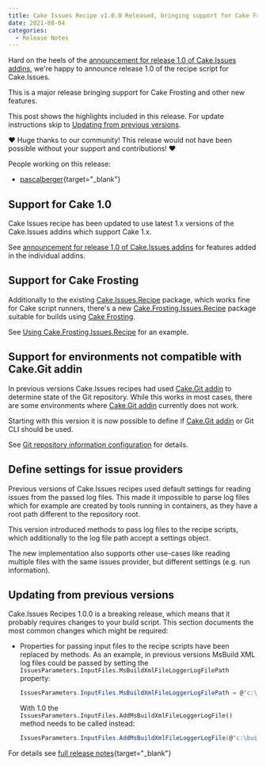 ```yaml
---
title: Cake Issues Recipe v1.0.0 Released, bringing support for Cake Frosting
date: 2021-08-04 
categories:
  - Release Notes
---
```


Hard on the heels of the [announcement for release 1.0 of Cake.Issues addins],
we're happy to announce release 1.0 of the recipe script for Cake.Issues.

This is a major release bringing support for Cake Frosting and other new features.

[announcement for release 1.0 of Cake.Issues addins]: 2021-07-28-cake-issues-v1.0.0-released.md

<!-- more -->

This post shows the highlights included in this release.
For update instructions skip to [Updating from previous versions](#updating-from-previous-versions).

❤ Huge thanks to our community! This release would not have been possible without your support and contributions! ❤

People working on this release:

* [pascalberger](https://github.com/pascalberger){target="_blank"}

## Support for Cake 1.0

Cake Issues recipe has been updated to use latest 1.x versions of the Cake.Issues addins which support Cake 1.x.

See [announcement for release 1.0 of Cake.Issues addins] for features added in the individual addins.

## Support for Cake Frosting

Additionally to the existing [Cake.Issues.Recipe] package, which works fine for Cake script runners, there's a new
[Cake.Frosting.Issues.Recipe] package suitable for builds using [Cake Frosting].

See [Using Cake.Frosting.Issues.Recipe] for an example.

[Cake Frosting]: https://cakebuild.net/docs/running-builds/runners/cake-frosting
[Cake.Issues.Recipe]: https://www.nuget.org/packages/Cake.Issues.Recipe/
[Cake.Frosting.Issues.Recipe]: https://www.nuget.org/packages/Cake.Frosting.Issues.Recipe/
[Using Cake.Frosting.Issues.Recipe]: ../../documentation/recipe/usage/using-cake-frosting-issues-recipe.md

## Support for environments not compatible with Cake.Git addin

In previous versions Cake.Issues recipes had used [Cake.Git addin] to determine state of the Git repository.
While this works in most cases, there are some environments where [Cake.Git addin] currently does not work.

Starting with this version it is now possible to define if [Cake.Git addin] or Git CLI should be used.

See [Git repository information configuration](../../documentation/recipe/configuration.md#git-repository-information) for details.

[Cake.Git addin]: https://cakebuild.net/extensions/cake-git/

## Define settings for issue providers

Previous versions of Cake.Issues recipes used default settings for reading issues from the passed log files.
This made it impossible to parse log files which for example are created by tools running in containers,
as they have a root path different to the repository root.

This version introduced methods to pass log files to the recipe scripts, which additionally to the log file path
accept a settings object.

The new implementation also supports other use-cases like reading multiple files with the same issues provider,
but different settings (e.g. run information).

## Updating from previous versions

Cake.Issues Recipes 1.0.0 is a breaking release, which means that it probably requires changes to your build script.
This section documents the most common changes which might be required:

* Properties for passing input files to the recipe scripts have been replaced by methods.
  As an example, in previous versions MsBuild XML log files could be passed by setting the
  `IssuesParameters.InputFiles.MsBuildXmlFileLoggerLogFilePath` property:

  ```csharp
  IssuesParameters.InputFiles.MsBuildXmlFileLoggerLogFilePath = @"c:\build\msbuild.log";
  ```

  With 1.0 the `IssuesParameters.InputFiles.AddMsBuildXmlFileLoggerLogFile()` method needs to be called instead:

  ```csharp
  IssuesParameters.InputFiles.AddMsBuildXmlFileLoggerLogFile(@"c:\build\msbuild.log");
  ```

For details see [full release notes](https://github.com/cake-contrib/Cake.Issues.Recipe/releases/tag/1.0.0){target="_blank"}
